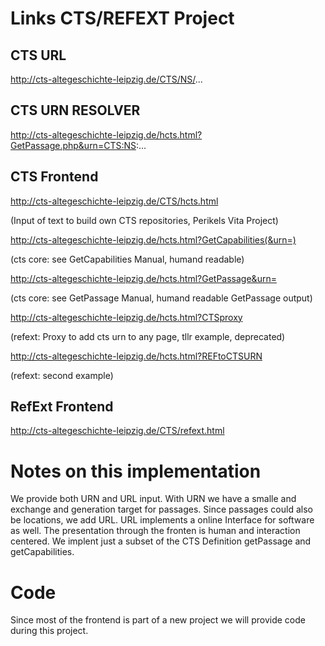 # Links CTS/REFEXT Project

## CTS URL 
http://cts-altegeschichte-leipzig.de/CTS/NS/...

## CTS URN RESOLVER
http://cts-altegeschichte-leipzig.de/hcts.html?GetPassage.php&urn=CTS:NS:...

## CTS Frontend

http://cts-altegeschichte-leipzig.de/CTS/hcts.html

(Input of text to build own CTS repositories, Perikels Vita Project)

http://cts-altegeschichte-leipzig.de/hcts.html?GetCapabilities(&urn=)

(cts core: see GetCapabilities Manual, humand readable)

http://cts-altegeschichte-leipzig.de/hcts.html?GetPassage&urn=

(cts core: see GetPassage Manual, humand readable GetPassage output)

http://cts-altegeschichte-leipzig.de/hcts.html?CTSproxy

(refext: Proxy to add cts urn to any page, tllr example, deprecated)

http://cts-altegeschichte-leipzig.de/hcts.html?REFtoCTSURN

(refext: second example)

## RefExt Frontend
http://cts-altegeschichte-leipzig.de/CTS/refext.html

# Notes on this implementation

We provide both URN and URL input. With URN we have a smalle and exchange and generation target for passages. Since passages could also be locations, we add URL. URL implements a online Interface for software as well. The presentation through the fronten is human and interaction centered. We implent just a subset of the CTS Definition getPassage and getCapabilities. 

# Code
Since most of the frontend is part of a new project we will provide code during this project.
